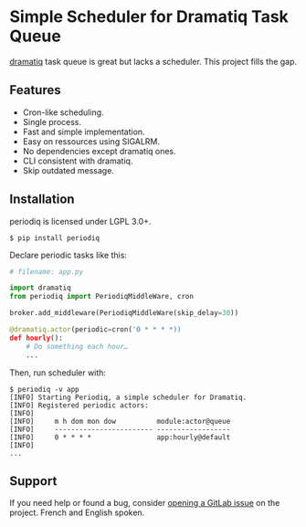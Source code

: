 # Simple Scheduler for Dramatiq Task Queue

[dramatiq](https://dramatiq.io) task queue is great but lacks a scheduler. This
project fills the gap.


## Features

- Cron-like scheduling.
- Single process.
- Fast and simple implementation.
- Easy on ressources using SIGALRM.
- No dependencies except dramatiq ones.
- CLI consistent with dramatiq.
- Skip outdated message.


## Installation

periodiq is licensed under LGPL 3.0+.

``` console
$ pip install periodiq
```

Declare periodic tasks like this:

``` python
# filename: app.py

import dramatiq
from periodiq import PeriodiqMiddleWare, cron

broker.add_middleware(PeriodiqMiddleWare(skip_delay=30))

@dramatiq.actor(periodic=cron('0 * * * *))
def hourly():
    # Do something each hour…
    ...
```

Then, run scheduler with:

``` console
$ periodiq -v app
[INFO] Starting Periodiq, a simple scheduler for Dramatiq.
[INFO] Registered periodic actors:
[INFO]
[INFO]     m h dom mon dow          module:actor@queue
[INFO]     ------------------------ ------------------
[INFO]     0 * * * *                app:hourly@default
[INFO]
...
```


## Support

If you need help or found a bug, consider [opening a GitLab
issue](https://gitlab.com/bersace/periodiq/issues/new) on the project. French
and English spoken.
